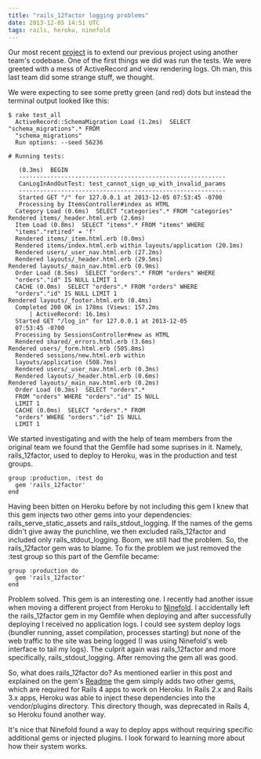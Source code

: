 ```yaml
---
title: "rails_12factor logging problems"
date: 2013-12-05 14:51 UTC
tags: rails, heroku, ninefold
---
```


Our most recent
[project](http://tutorials.jumpstartlab.com/projects/fourth_meal.html) is to extend our previous project using
another team's codebase.  One of the first things we did was run the tests.  We
were greeted with a mess of ActiveRecord and view rendering logs.  Oh man, this
last team did some strange stuff, we thought.

We were expecting to see some pretty green (and red) dots but instead the terminal output looked like this:

```
$ rake test_all
  ActiveRecord::SchemaMigration Load (1.2ms)  SELECT "schema_migrations".* FROM
  "schema_migrations"
  Run options: --seed 56236

# Running tests:

   (0.3ms)  BEGIN
   -----------------------------------------------------------
   CanLogInAndOutTest: test_cannot_sign_up_with_invalid_params
   -----------------------------------------------------------
   Started GET "/" for 127.0.0.1 at 2013-12-05 07:53:45 -0700
   Processing by ItemsController#index as HTML
  Category Load (0.6ms)  SELECT "categories".* FROM "categories"
Rendered items/_header.html.erb (2.6ms)
  Item Load (0.8ms)  SELECT "items".* FROM "items" WHERE
  "items"."retired" = 'f'
  Rendered items/_item.html.erb (0.0ms)
  Rendered items/index.html.erb within layouts/application (20.1ms)
  Rendered users/_user_nav.html.erb (27.2ms)
  Rendered layouts/_header.html.erb (29.5ms)
Rendered layouts/_main_nav.html.erb (0.9ms)
  Order Load (8.5ms)  SELECT "orders".* FROM "orders" WHERE
  "orders"."id" IS NULL LIMIT 1
  CACHE (0.0ms)  SELECT "orders".* FROM "orders" WHERE
  "orders"."id" IS NULL LIMIT 1
Rendered layouts/_footer.html.erb (0.4ms)
  Completed 200 OK in 178ms (Views: 157.2ms
      | ActiveRecord: 16.1ms)
  Started GET "/log_in" for 127.0.0.1 at 2013-12-05
  07:53:45 -0700
  Processing by SessionsController#new as HTML
  Rendered shared/_errors.html.erb (3.6ms)
Rendered users/_form.html.erb (505.8ms)
  Rendered sessions/new.html.erb within
  layouts/application (508.7ms)
  Rendered users/_user_nav.html.erb (0.3ms)
  Rendered layouts/_header.html.erb (0.6ms)
Rendered layouts/_main_nav.html.erb (0.2ms)
  Order Load (0.3ms)  SELECT "orders".*
  FROM "orders" WHERE "orders"."id" IS NULL
  LIMIT 1
  CACHE (0.0ms)  SELECT "orders".* FROM
  "orders" WHERE "orders"."id" IS NULL
  LIMIT 1
```

We started investigating and with the help of team members from the original
team we found that the Gemfile had some suprises in it.  Namely, rails_12factor, used to deploy to Heroku, was in the production and test groups.

```
group :production, :test do
  gem 'rails_12factor'
end
```

Having been bitten on Heroku before by not including this gem I knew that this
gem injects two other gems into your dependencies: rails\_serve\_static\_assets and
rails\_stdout\_logging.  If the names of the gems didn't give away the punchline,
we then excluded rails\_12factor and included only rails\_stdout\_logging.  Boom, we
still had the problem.  So, the rails\_12factor gem was to blame.  To fix the
problem we just removed the :test group so this part of the Gemfile became:

```
group :production do
  gem 'rails_12factor'
end
```

Problem solved.  This gem is an interesting one.  I recently had another issue
when moving a different project from Heroku to [Ninefold](ninefold.com).
I accidentally left the rails\_12factor gem in my Gemfile when deploying and
after successfully deploying I received no application logs.  I could see system
deploy logs (bundler running, asset compilation, processes starting) but none
of the web traffic to the site was being logged (I was using Ninefold's web
interface to tail my logs).  The culprit again was rails\_12factor and more
specifically, rails\_stdout\_logging. After removing the gem all was good.

So, what does rails\_12factor do?  As mentioned earlier in this post and
explained on the gem's [Readme](https://github.com/heroku/rails_12factor) the
gem simply adds two other gems, which are required for Rails 4 apps to work on
Heroku.  In Rails 2.x and Rails 3.x apps, Heroku was able to inject these
dependencies into the vendor/plugins directory. This directory though, was
deprecated in Rails 4, so Heroku found another way.

It's nice that Ninefold found a way to deploy apps without requiring specific additional gems
or injected plugins.  I look forward to learning more about how their system
works.
